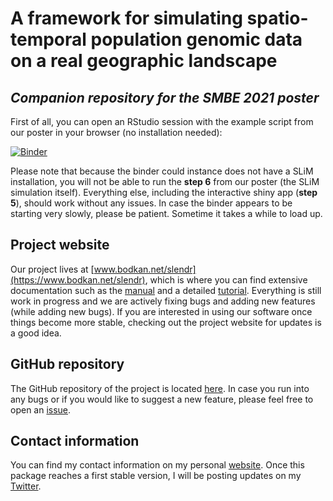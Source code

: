 # A framework for simulating spatio-temporal population genomic data on a real geographic landscape

## *Companion repository for the SMBE 2021 poster*

First of all, you can open an RStudio session with the example script from our poster in your browser (no installation needed):

[![Binder](http://mybinder.org/badge.svg)](http://beta.mybinder.org/v2/gh/bodkan/smbe2021/main?urlpath=rstudio)

Please note that because the binder could instance does not have a SLiM installation, you will not be able to run the **step 6** from our poster (the SLiM simulation itself). Everything else, including the interactive shiny app (**step 5**), should work without any issues. In case the binder appears to be starting very slowly, please be patient. Sometime it takes a while to load up.

## Project website

Our project lives at [www.bodkan.net/slendr](https://www.bodkan.net/slendr), which is where you can find extensive documentation such as the [manual](https://bodkan.net/slendr/reference/index.html) and a detailed [tutorial](https://bodkan.net/slendr/articles/tutorial.html). Everything is still work in progress and we are actively fixing bugs and adding new features (while adding new bugs). If you are interested in using our software once things become more stable, checking out the project website for updates is a good idea.

## GitHub repository

The GitHub repository of the project is located [here](https://github.com/bodkan/slendr). In case you run into any bugs or if you would like to suggest a new feature, please feel free to open an [issue](https://github.com/bodkan/slendr/issues).

## Contact information

You can find my contact information on my personal [website](https://bodkan.net). Once this package reaches a first stable version, I will be posting updates on my [Twitter](https://twitter.com/fleventy5).
